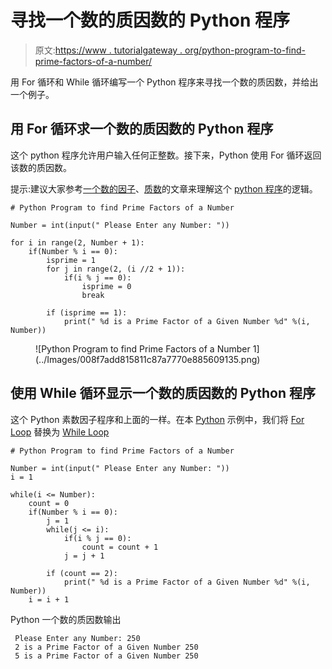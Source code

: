 # 寻找一个数的质因数的 Python 程序

> 原文:[https://www . tutorialgateway . org/python-program-to-find-prime-factors-of-a-number/](https://www.tutorialgateway.org/python-program-to-find-prime-factors-of-a-number/)

用 For 循环和 While 循环编写一个 Python 程序来寻找一个数的质因数，并给出一个例子。

## 用 For 循环求一个数的质因数的 Python 程序

这个 python 程序允许用户输入任何正整数。接下来，Python 使用 For 循环返回该数的质因数。

提示:建议大家参考[一个数的因子](https://www.tutorialgateway.org/python-program-to-find-factors-of-a-number/)、[质数](https://www.tutorialgateway.org/python-program-to-find-prime-number/)的文章来理解这个 [python 程序](https://www.tutorialgateway.org/python-programming-examples/)的逻辑。

```
# Python Program to find Prime Factors of a Number

Number = int(input(" Please Enter any Number: "))

for i in range(2, Number + 1):
    if(Number % i == 0):
        isprime = 1
        for j in range(2, (i //2 + 1)):
            if(i % j == 0):
                isprime = 0
                break

        if (isprime == 1):
            print(" %d is a Prime Factor of a Given Number %d" %(i, Number))
```

<figure class="wp-block-image">![Python Program to find Prime Factors of a Number 1](../Images/008f7add815811c87a7770e885609135.png)</figure>

## 使用 While 循环显示一个数的质因数的 Python 程序

这个 Python 素数因子程序和上面的一样。在本 [Python](https://www.tutorialgateway.org/python-tutorial/) 示例中，我们将 [For Loop](https://www.tutorialgateway.org/python-for-loop/) 替换为 [While Loop](https://www.tutorialgateway.org/python-while-loop/)

```
# Python Program to find Prime Factors of a Number

Number = int(input(" Please Enter any Number: "))
i = 1

while(i <= Number):
    count = 0
    if(Number % i == 0):
        j = 1
        while(j <= i):
            if(i % j == 0):
                count = count + 1
            j = j + 1

        if (count == 2):
            print(" %d is a Prime Factor of a Given Number %d" %(i, Number))
    i = i + 1
```

Python 一个数的质因数输出

```
 Please Enter any Number: 250
 2 is a Prime Factor of a Given Number 250
 5 is a Prime Factor of a Given Number 250
```